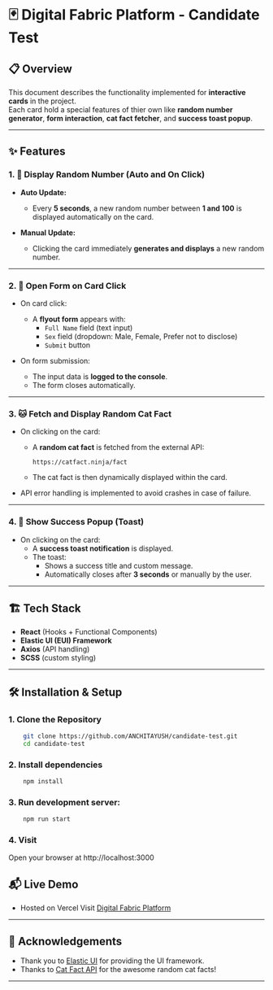 # 🃏 Digital Fabric Platform - Candidate Test

## 📋 Overview
This document describes the functionality implemented for **interactive cards** in the project.  
Each card hold a special features of thier own like  **random number generator**, **form interaction**, **cat fact fetcher**, and **success toast popup**.

---

## ✨ Features

### 1. 🔢 Display Random Number (Auto and On Click)
- **Auto Update:**  
  - Every **5 seconds**, a new random number between **1 and 100** is displayed automatically on the card.
  
- **Manual Update:**  
  - Clicking the card immediately **generates and displays** a new random number.

---

### 2. 📝 Open Form on Card Click
- On card click:
  - A **flyout form** appears with:
    - `Full Name` field (text input)
    - `Sex` field (dropdown: Male, Female, Prefer not to disclose)
    - `Submit` button

- On form submission:
  - The input data is **logged to the console**.
  - The form closes automatically.

---

### 3. 🐱 Fetch and Display Random Cat Fact
- On clicking on the card:
  - A **random cat fact** is fetched from the external API:
    ```
    https://catfact.ninja/fact
    ```
  - The cat fact is then dynamically displayed within the card.

- API error handling is implemented to avoid crashes in case of failure.

---

### 4. 🎉 Show Success Popup (Toast)
- On clicking on the card:
  - A **success toast notification** is displayed.
  - The toast:
    - Shows a success title and custom message.
    - Automatically closes after **3 seconds** or manually by the user.

---

## 🏗️ Tech Stack
- **React** (Hooks + Functional Components)
- **Elastic UI (EUI) Framework**
- **Axios** (API handling)
- **SCSS** (custom styling)

---

## 🛠️ Installation & Setup

### 1. Clone the Repository
```bash
    git clone https://github.com/ANCHITAYUSH/candidate-test.git
    cd candidate-test
```

### 2. Install dependencies
```bash
    npm install
```

### 3. Run development server:
```bash
    npm run start
```

### 4. Visit
Open your browser at http://localhost:3000

## 📬 Live Demo
- Hosted on Vercel
 Visit [Digital Fabric Platform](https://candidate-test-18wnd13m9-anchits-projects-796438d1.vercel.app/)

 ---

## 🙏 Acknowledgements

- Thank you to [Elastic UI](https://eui.elastic.co/) for providing the UI framework.
- Thanks to [Cat Fact API](https://catfact.ninja/) for the awesome random cat facts!

---
